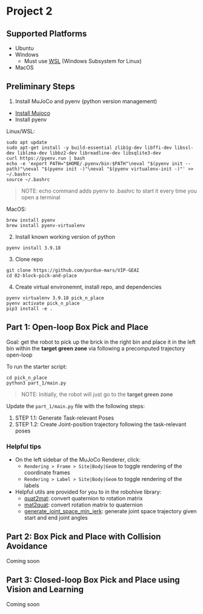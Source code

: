 # Project 2

## Supported Platforms
- Ubuntu
- Windows
    - Must use [WSL](https://docs.microsoft.com/en-us/windows/wsl) (Windows Subsystem for Linux)
- MacOS

## Preliminary Steps
1. Install MuJoCo and pyenv (python version management)
- [Install Mujoco](https://mujoco.readthedocs.io/en/stable/programming/index.html#getting-started)
- Install pyenv

Linux/WSL:
```
sudo apt update
sudo apt-get install -y build-essential zlib1g-dev libffi-dev libssl-dev liblzma-dev libbz2-dev libreadline-dev libsqlite3-dev
curl https://pyenv.run | bash
echo -e 'export PATH="$HOME/.pyenv/bin:$PATH"\neval "$(pyenv init --path)"\neval "$(pyenv init -)"\neval "$(pyenv virtualenv-init -)"' >> ~/.bashrc
source ~/.bashrc
```
> NOTE: echo command adds pyenv to .bashrc to start it every time you open a terminal

MacOS:
```
brew install pyenv
brew install pyenv-virtualenv
```
2. Install known working version of python
```
pyenv install 3.9.18
```

3. Clone repo 

```
git clone https://github.com/purdue-mars/VIP-GEAI
cd 02-block-pick-and-place
```

4. Create virtual environemnt, install repo, and dependencies 

```
pyenv virtualenv 3.9.18 pick_n_place 
pyenv activate pick_n_place
pip3 install -e .
```

## Part 1: Open-loop Box Pick and Place

Goal: get the robot to pick up the brick in the right bin and place it in the left bin within the **target green zone** via following a precomputed trajectory open-loop

To run the starter script:
``` 
cd pick_n_place
python3 part_1/main.py 
```
> NOTE: Initially, the robot will just go to the **target green zone**

Update the `part_1/main.py` file with the following steps:
1. STEP 1.1: Generate Task-relevant Poses
2. STEP 1.2: Create Joint-position trajectory following the task-relevant poses

### Helpful tips

- On the left sidebar of the MuJoCo Renderer, click: 
  - `Rendering > Frame > Site|Body|Geom` to toggle rendering of the coordinate frames
  - `Rendering > Label > Site|Body|Geom` to toggle rendering of the labels
- Helpful utils are provided for you to in the robohive library:
  - [quat2mat](https://github.com/vikashplus/robohive/blob/ef6f2c3deb93555d779bb3f9af0b3c21414c6bc0/robohive/utils/quat_math.py#L152): convert quaternion to rotation matrix
  - [mat2quat](https://github.com/vikashplus/robohive/blob/ef6f2c3deb93555d779bb3f9af0b3c21414c6bc0/robohive/utils/quat_math.py#L110): convert rotation matrix to quaternion
  - [generate_joint_space_min_jerk](https://github.com/vikashplus/robohive/blob/ef6f2c3deb93555d779bb3f9af0b3c21414c6bc0/robohive/utils/min_jerk.py#L5): generate joint space trajectory given start and end joint angles

## Part 2: Box Pick and Place with Collision Avoidance

Coming soon

## Part 3: Closed-loop Box Pick and Place using Vision and Learning

Coming soon
